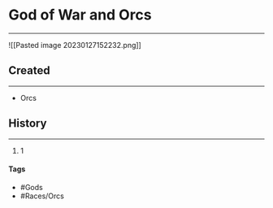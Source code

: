 # God of War and Orcs
---
![[Pasted image 20230127152232.png]]

## Created
---
- Orcs 

## History
---
1. 1

#### Tags  
- #Gods 
- #Races/Orcs 